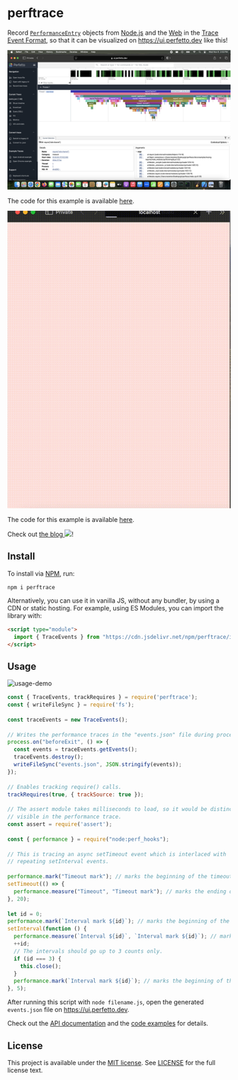 # perftrace

Record [`PerformanceEntry`](https://w3c.github.io/performance-timeline/#dom-performanceentry) objects from [Node.js](https://nodejs.org/api/perf_hooks.html) and the [Web](https://w3c.github.io/performance-timeline) in the [Trace Event Format](https://docs.google.com/document/d/1CvAClvFfyA5R-PhYUmn5OOQtYMH4h6I0nSsKchNAySU/preview), so that it can be visualized on <https://ui.perfetto.dev> like this!

![](./docs/examples/tracing-requires/perfetto.png)

The code for this example is available [here](docs/examples/tracing-requires).

![](./docs/examples/client-side-use-on-web-browser/perftrace-web.gif)

The code for this example is available [here](docs/examples/client-side-use-on-web-browser).

Check out <a href="https://dev.to/raisinten/visualize-performance-issues-in-your-javascript-application-4cnc">the blog <img src="https://avatars2.githubusercontent.com/u/13521919?s=200&v=4" width="25px"></a>!

## Install

To install via [NPM](https://www.npmjs.com/package/perftrace), run:

```
npm i perftrace
```

Alternatively, you can use it in vanilla JS, without any bundler, by using a CDN or static hosting. For example, using ES Modules, you can import the library with:

```html
<script type="module">
  import { TraceEvents } from "https://cdn.jsdelivr.net/npm/perftrace/index.mjs";
</script>
```

## Usage

<img width="1440" alt="usage-demo" src="https://github.com/user-attachments/assets/369d85a2-b018-44f8-88b9-ad98ec4adcda">

```js
const { TraceEvents, trackRequires } = require('perftrace');
const { writeFileSync } = require('fs');

const traceEvents = new TraceEvents();

// Writes the performance traces in the "events.json" file during process exit.
process.on("beforeExit", () => {
  const events = traceEvents.getEvents();
  traceEvents.destroy();
  writeFileSync("events.json", JSON.stringify(events));
});

// Enables tracking require() calls.
trackRequires(true, { trackSource: true });

// The assert module takes milliseconds to load, so it would be distinctly
// visible in the performance trace.
const assert = require('assert');

const { performance } = require("node:perf_hooks");

// This is tracing an async setTimeout event which is interlaced with
// repeating setInterval events.

performance.mark("Timeout mark"); // marks the beginning of the timeout trace
setTimeout(() => {
  performance.measure("Timeout", "Timeout mark"); // marks the ending of the timeout trace
}, 20);

let id = 0;
performance.mark(`Interval mark ${id}`); // marks the beginning of the first interval trace
setInterval(function () {
  performance.measure(`Interval ${id}`, `Interval mark ${id}`); // marks the ending of the current interval trace
  ++id;
  // The intervals should go up to 3 counts only.
  if (id === 3) {
    this.close();
  }
  performance.mark(`Interval mark ${id}`); // marks the beginning of the next interval trace
}, 5);
```

After running this script with `node filename.js`, open the generated `events.json` file on <https://ui.perfetto.dev>.

Check out the [API documentation](docs/api) and the [code examples](docs/examples) for details.

## License

This project is available under the [MIT license](https://opensource.org/license/MIT). See [LICENSE](LICENSE) for the full license text.
